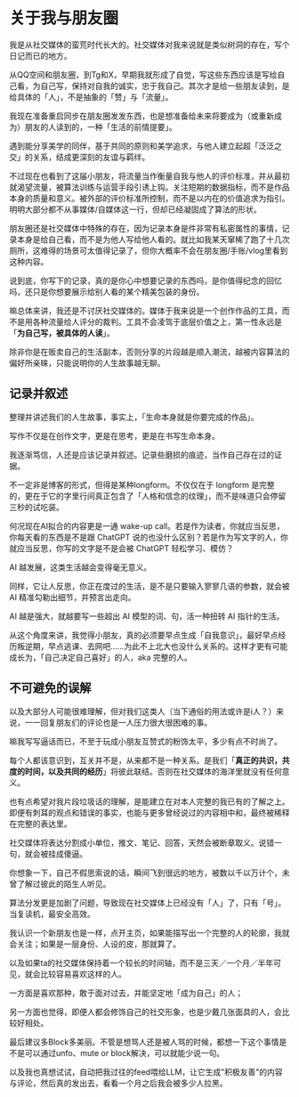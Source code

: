 # 关于我与朋友圈

我是从社交媒体的蛮荒时代长大的。社交媒体对我来说就是类似树洞的存在，写个日记而已的地方。

从QQ空间和朋友圈，到Tg和X，早期我就形成了自觉，写这些东西应该是写给自己看，为自己写，保持对自我的诚实，忠于我自己。其次才是给一些朋友读到，是给具体的「人」，不是抽象的「赞」与「流量」。

我现在准备重启同步在朋友圈发发东西，也是想准备给未来将要成为（或重新成为）朋友的人读到的，一种「生活的前情提要」。

遇到能分享美学的同伴，基于共同的原则和美学追求，与他人建立起超「泛泛之交」的关系，结成更深刻的友谊与羁绊。

不过现在也看到了这届小朋友，将流量当作衡量自我与他人的评价标准，并从最初就渴望流量，被算法训练与运营手段引诱上钩。关注短期的数据指标，而不是作品本身的质量和意义。被外部的评价标准所控制，而不是以内在的价值追求为指引。明明大部分都不从事媒体/自媒体这一行，但却已经凝固成了算法的形状。

朋友圈还是社交媒体中特殊的存在，因为记录本身是件非常有私密属性的事情，记录本身是给自己看，而不是为他人写给他人看的。就比如我某天窜稀了跑了十几次厕所，这难得的场景可太值得记录了，但你大概率不会在朋友圈/手账/vlog里看到这种内容。

说到底，你写下的记录，真的是你心中想要记录的东西吗，是你值得纪念的回忆吗，还只是你想要展示给别人看的某个精美包装的身份。

嘛总体来讲，我还是不讨厌社交媒体的。媒体于我来说是一个创作作品的工具，而不是用各种流量给人评分的裁判。工具不会凌驾于底层价值之上，第一性永远是「**为自己写，被具体的人读**」。

除非你是在贩卖自己的生活副本，否则分享的片段越是顺入潮流，越被内容算法的偏好所亲睐，只能说明你的人生故事越无聊。

## 记录并叙述

整理并讲述我们的人生故事，事实上，「生命本身就是你要完成的作品」。

写作不仅是在创作文字，更是在思考，更是在书写生命本身。

我逐渐笃信，人还是应该记录并叙述。记录些磨损的痕迹，当作自己存在过的证据。

不一定非是博客的形式，但得是某种longform。不仅仅在于 longform 是完整的，更在于它的字里行间真正包含了「人格和信念的纹理」，而不是味道只会停留三秒的试吃装。

何况现在AI拟合的内容更是一通 wake-up call。若是作为读者，你就应当反思，你每天看的东西是不是跟 ChatGPT 说的也没什么区别？若是作为写文字的人，你就应当反思，你写的文字是不是会被 ChatGPT 轻松学习、模仿？

AI 越发展，这类生活越会变得毫无意义。

同样，它让人反思，你正在度过的生活，是不是只要输入寥寥几语的参数，就会被 AI 精准勾勒出细节，并预言出走向。

AI 越是强大，就越要写一些超出 AI 模型的词、句，活一种扭转 AI 指针的生活。

从这个角度来讲，我觉得小朋友，真的必须要早点生成「自我意识」，最好早点经历叛逆期，早点逃课、去网吧……为此不上北大也没什么关系的。这样才更有可能成长为，「自己决定自己喜好」的人，aka 完整的人。

## 不可避免的误解

以及大部分人可能很难理解，但对我们这类人（当下通俗的用法或许是i人？）来说，一一回复朋友们的评论也是一人压力很大很困难的事。

嘛我写写逼话而已，不至于玩成小朋友互赞式的粉饰太平，多少有点不时尚了。

每个人都该意识到，互关并不是，从来都不是一种关系。是我们「**真正的共识，共度的时间，以及共同的经历**」将彼此联结。否则在社交媒体的海洋里就没有任何意义。

也有点希望对我片段垃圾话的理解，是能建立在对本人完整的我已有的了解之上。即便有刺耳的观点和错误的事实，也能与更多曾经说过的内容相中和，最终被稀释在完整的表达里。

社交媒体将表达分割成小单位，推文、笔记、回答，天然会被断章取义。说错一句，就会被挂成傻逼。

你想象一下，自己不假思索说的话，瞬间飞到很远的地方，被数以千以万计个，未曾了解过彼此的陌生人听见。

算法分发更是加剧了问题，导致现在社交媒体上已经没有「人」了，只有「号」。当复读机，最安全高效。

我认识一个新朋友也是一样，点开主页，如果能描写出一个完整的人的轮廓，我就会关注；如果是一层身份、人设的皮，那就算了。

以及如果ta的社交媒体保持着一个较长的时间轴，而不是三天／一个月／半年可见，就会比较容易喜欢这样的人。

一方面是喜欢那种，敢于面对过去，并能坚定地「成为自己」的人；

另一方面也觉得，即便人都会修饰自己的社交形象，也是少戴几张面具的人，会比较好相处。

最后建议多Block多美丽。不管是想骂人还是被人骂的时候，都想一下这个事情是不是可以通过unfo、mute or block解决，可以就能少说一句。

以及我也真想试试，自动把我过往的feed喂给LLM，让它生成"积极友善"的内容与评论，然后真的发出去，看看一个月之后我会被多少人拉黑。
